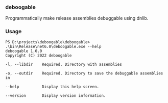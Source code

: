 ﻿### deboogable
Programmatically make release assemblies debuggable using dnlib.


### Usage
```shell
PS D:\projects\deboogable\deboogable> .\bin\Release\net6.0\deboogable.exe --help
deboogable 1.0.0
Copyright (C) 2022 deboogable

-l, --libdir    Required. Directory with assemblies

-o, --outdir    Required. Directory to save the debuggable assemblies in

--help          Display this help screen.

--version       Display version information.
```
